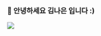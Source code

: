 ### 👋 안녕하세요 김나은 입니다 :)


<a href="https://velog.io/@nxxxn">
  <img src="https://img.shields.io/badge/velog-20C997?style=flat-square&logo=velog&logoColor=white&link=https://velog.io/@nxxxn"/>
</a>


